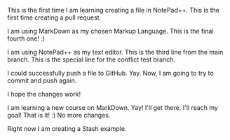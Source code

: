 This is the first time I am learning creating a file in NotePad++. This is the first time creating a pull request.


I am using MarkDown as my chosen Markup Language. This is the final fourth one! :)


I am using NotePad++ as my text editor. This is the third line from the main branch. This is the special line for the conflict test branch.


I could successfully push a file to GitHub. Yay. Now, I am going to try to commit and push again. 

I hope the changes work! 


I am learning a new course on MarkDown. Yay! I'll get there. I'll reach my goal! That is it! :)
No more changes.

Right now I am creating a Stash example.